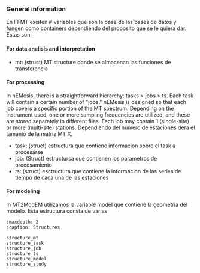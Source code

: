 ### General information

En FFMT existen # variables que son la base de las bases de datos y fungen como containers dependiendo del proposito que se le quiera dar.
Estas son:

#### For data analisis and interpretation
- mt: (struct) MT structure donde se almacenan las funciones de transferencia

#### For processing
In nEMesis, there is a straightforward hierarchy: tasks > jobs > ts. Each task will contain a certain number of "jobs." nEMesis is designed so that each job covers a specific portion of the MT spectrum. Depending on the instrument used, one or more sampling frequencies are utilized, and these are stored separately in different files. Each job may contain 1 (single-site) or more (multi-site) stations. Dependiendo del numero de estaciones dera el tamanio de la matriz MT X.
- task: (struct) estructura que contiene informacion sobre el task a procesarse
- job: (Struct) estructursa que contienen los parametros de procesamiento
- ts: (struct) esctructura que contiene la informacion de las series de tiempo de cada una de las estaciones

#### For modeling
In MT2ModEM utilizamos la variable model que contiene la geometria del modelo. Esta estructura consta de varias 

```{toctree}
:maxdepth: 2
:caption: Structures

structure_mt
structure_task
structure_job
structure_ts
structure_model
structure_study
